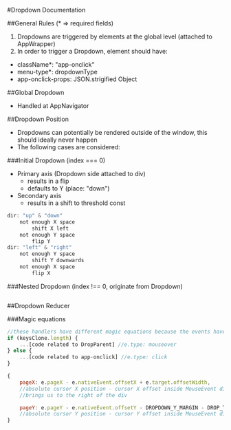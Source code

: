 #Dropdown Documentation

##General Rules (* => required fields)
1. Dropdowns are triggered by elements at the global level (attached to AppWrapper)
2. In order to trigger a Dropdown, element should have:
- className*: "app-onclick" 
- menu-type*: dropdownType
- app-onclick-props: JSON.strigified Object

##Global Dropdown
- Handled at AppNavigator

##Dropdown Position
- Dropdowns can potentially be rendered outside of the window, this should ideally never happen
- The following cases are considered:

###Initial Dropdown (index === 0)
- Primary axis (Dropdown side attached to div)
    - results in a flip
    - defaults to Y (place: "down")
- Secondary axis
    - results in a shift to threshold const
```javascript
dir: "up" & "down"
    not enough X space
        shift X left
    not enough Y space
        flip Y
dir: "left" & "right"
    not enough Y space
        shift Y downwards
    not enough X space
        flip X
```

###Nested Dropdown (index !== 0, originate from Dropdown)
```javascript

```

##Dropdown Reducer

###Magic equations
```javascript
//these handlers have different magic equations because the events have different values available
if (keysClone.length) {
    ...[code related to DropParent] //e.type: mouseover
} else {
    ...[code related to app-onclick] //e.type: click
}
```

```javascript
{
    pageX: e.pageX - e.nativeEvent.offsetX + e.target.offsetWidth,
    //absolute cursor X position - cursor X offset inside MouseEvent div + width of the div
    //brings us to the right of the div

    pageY: e.pageY - e.nativeEvent.offsetY - DROPDOWN_Y_MARGIN - DROP_TITLE_HEIGHT,
    //absolute cursor Y position - cursor Y offset inside MouseEvent div - some constants
}
```
